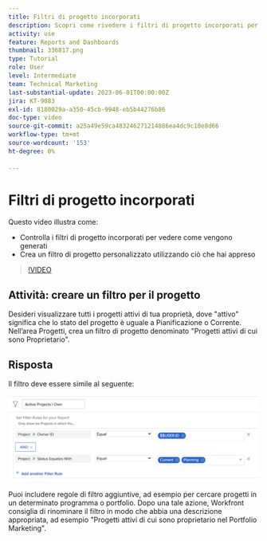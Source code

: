 ```yaml
---
title: Filtri di progetto incorporati
description: Scopri come rivedere i filtri di progetto incorporati per vedere come vengono generati e creare un filtro di progetto personalizzato in Workfront.
activity: use
feature: Reports and Dashboards
thumbnail: 336817.png
type: Tutorial
role: User
level: Intermediate
team: Technical Marketing
last-substantial-update: 2023-06-01T00:00:00Z
jira: KT-9083
exl-id: 8180029a-a350-45cb-9948-eb5b44276b86
doc-type: video
source-git-commit: a25a49e59ca483246271214886ea4dc9c10e8d66
workflow-type: tm+mt
source-wordcount: '153'
ht-degree: 0%

---
```


# Filtri di progetto incorporati

Questo video illustra come:

* Controlla i filtri di progetto incorporati per vedere come vengono generati
* Crea un filtro di progetto personalizzato utilizzando ciò che hai appreso

>[!VIDEO](https://video.tv.adobe.com/v/336817/?quality=12&learn=on)


## Attività: creare un filtro per il progetto

Desideri visualizzare tutti i progetti attivi di tua proprietà, dove &quot;attivo&quot; significa che lo stato del progetto è uguale a Pianificazione o Corrente. Nell’area Progetti, crea un filtro di progetto denominato &quot;Progetti attivi di cui sono Proprietario&quot;.

## Risposta

Il filtro deve essere simile al seguente:

![Immagine della schermata per creare un filtro per il progetto](assets/opening-built-in-project-filters-1.png)

Puoi includere regole di filtro aggiuntive, ad esempio per cercare progetti in un determinato programma o portfolio. Dopo una tale azione, Workfront consiglia di rinominare il filtro in modo che abbia una descrizione appropriata, ad esempio &quot;Progetti attivi di cui sono proprietario nel Portfolio Marketing&quot;.
